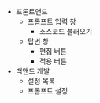 - 프론트앤드
    - 프롬프트 입력 창
        - 소스코드 불러오기
    - 답변 창
        - 편집 버튼
        - 적용 버튼
- 백앤드 개발
    - 설정 목록
    - 프롬프트 설정